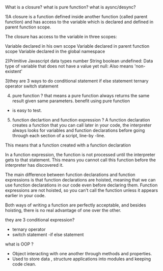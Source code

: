 What is a closure?
what is pure function?
what is aysnc/desync?

1)A closure is a function defined inside another function (called parent function) and has access to the variable which is declared and defined in parent function scope.


The closure has access to the variable in three scopes:

Variable declared in his own scope
Variable declared in parent function scope
Variable declared in the global namespace


2)Primitive Javascript data types
number
String
boolean
undefined: Data type of variable that does not have a value yet
null: Also means 'non-existent'

3)they are 3 ways to do conditional statement
if else statement
ternary operator
switch statement


4) pure function ?
that means a pure function always returns the same result given same parameters.
benefit using pure function 
- is easy to test.


5) function declartion and function expression ?
A function declaration creates a function that you can call later in your code, the interpreter always looks for variables and function declarations before going through each section of a script, line-by -line.

This means that a function created with a function declaration 

In a function expression, the function is not processed until the interpreter gets to that statement. This means you cannot call this function before the interpreter has discovered it.

The main difference between function declarations and function expressions is that function declarations are hoisted, meaning that we can use function declarations in our code even before declaring them. Function expressions are not hoisted, so you can't call the function unless it appears earlier in your code.

Both ways of writing a function are perfectly acceptable, and besides hoisting, there is no real advantage of one over the other.

they are 3 conditional expression?
- ternary operator
- switch statement
-if else statement

what is OOP ?
- Object interacting with one another through methods and properties.
- Used to store data , structure applications into modules and keeping code clean.
